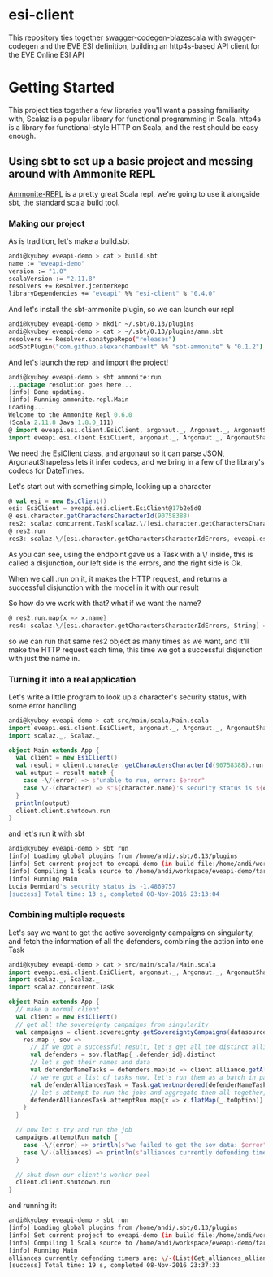 # esi-client

This repository ties together [swagger-codegen-blazescala](https://github.com/andimiller/swagger-codegen-blazescala/) with swagger-codegen and the EVE ESI definition, building an http4s-based API client for the EVE Online ESI API

# Getting Started


This project ties together a few libraries you'll want a passing familiarity with, Scalaz is a popular library for functional programming in Scala. http4s is a library for functional-style HTTP on Scala, and the rest should be easy enough.

## Using sbt to set up a basic project and messing around with Ammonite REPL

[Ammonite-REPL](http://www.lihaoyi.com/Ammonite/#Ammonite-REPL) is a pretty great Scala repl, we're going to use it alongside sbt, the standard scala build tool.


### Making our project

As is tradition, let's make a build.sbt

```bash
andi@kyubey eveapi-demo > cat > build.sbt
name := "eveapi-demo"
version := "1.0"
scalaVersion := "2.11.8"
resolvers += Resolver.jcenterRepo
libraryDependencies += "eveapi" %% "esi-client" % "0.4.0"
```

And let's install the sbt-ammonite plugin, so we can launch our repl

```bash
andi@kyubey eveapi-demo > mkdir ~/.sbt/0.13/plugins
andi@kyubey eveapi-demo > cat > ~/.sbt/0.13/plugins/amm.sbt                                                                                                                                                     <
resolvers += Resolver.sonatypeRepo("releases")
addSbtPlugin("com.github.alexarchambault" %% "sbt-ammonite" % "0.1.2")
```

And let's launch the repl and import the project!

```scala
andi@kyubey eveapi-demo > sbt ammonite:run
...package resolution goes here... 
[info] Done updating.
[info] Running ammonite.repl.Main
Loading...
Welcome to the Ammonite Repl 0.6.0
(Scala 2.11.8 Java 1.8.0_111)
@ import eveapi.esi.client.EsiClient, argonaut._, Argonaut._, ArgonautShapeless._, argonautCodecs.ArgonautCodecs._
import eveapi.esi.client.EsiClient, argonaut._, Argonaut._, ArgonautShapeless._, argonautCodecs.ArgonautCodecs._
```

We need the EsiClient class, and argonaut so it can parse JSON, ArgonautShapeless lets it infer codecs, and we bring in a few of the library's codecs for DateTimes.

Let's start out with something simple, looking up a character

```scala
@ val esi = new EsiClient()
esi: EsiClient = eveapi.esi.client.EsiClient@17b2e5d0
@ esi.character.getCharactersCharacterId(90758388)
res2: scalaz.concurrent.Task[scalaz.\/[esi.character.getCharactersCharacterIdErrors, eveapi.esi.model.Get_characters_character_id_ok]] = scalaz.concurrent.Task@597ce106
@ res2.run
res3: scalaz.\/[esi.character.getCharactersCharacterIdErrors, eveapi.esi.model.Get_characters_character_id_ok] = \/-(Get_characters_character_id_ok(37, 2011-05-18T19:36:00Z, 13, 98040755, "I fly internet spaceships.<br><br>Sometimes I even program things.", "female", "Lucia Denniard", 4, Some(-1.4869757F)))
```

As you can see, using the endpoint gave us a Task with a \\/ inside, this is called a disjunction, our left side is the errors, and the right side is Ok.

When we call .run on it, it makes the HTTP request, and returns a successful disjunction with the model in it with our result

So how do we work with that? what if we want the name?

```scala
@ res2.run.map{x => x.name}
res4: scalaz.\/[esi.character.getCharactersCharacterIdErrors, String] = \/-("Lucia Denniard")
```

so we can run that same res2 object as many times as we want, and it'll make the HTTP request each time, this time we got a successful disjunction with just the name in.

### Turning it into a real application

Let's write a little program to look up a character's security status, with some error handling

```scala
andi@kyubey eveapi-demo > cat src/main/scala/Main.scala
import eveapi.esi.client.EsiClient, argonaut._, Argonaut._, ArgonautShapeless._, argonautCodecs.ArgonautCodecs._
import scalaz._, Scalaz._

object Main extends App {
  val client = new EsiClient()
  val result = client.character.getCharactersCharacterId(90758388).run
  val output = result match {
    case -\/(error) => s"unable to run, error: $error"
    case \/-(character) => s"${character.name}'s security status is ${character.security_status.getOrElse(0.0)}"
  }
  println(output)
  client.client.shutdown.run
}
```

and let's run it with sbt

```bash
andi@kyubey eveapi-demo > sbt run
[info] Loading global plugins from /home/andi/.sbt/0.13/plugins
[info] Set current project to eveapi-demo (in build file:/home/andi/workspace/eveapi-demo/)
[info] Compiling 1 Scala source to /home/andi/workspace/eveapi-demo/target/scala-2.11/classes...
[info] Running Main
Lucia Denniard's security status is -1.4869757
[success] Total time: 13 s, completed 08-Nov-2016 23:13:04
```


### Combining multiple requests

Let's say we want to get the active sovereignty campaigns on singularity, and fetch the information of all the defenders, combining the action into one Task

```scala
andi@kyubey eveapi-demo > cat > src/main/scala/Main.scala
import eveapi.esi.client.EsiClient, argonaut._, Argonaut._, ArgonautShapeless._, argonautCodecs.ArgonautCodecs._
import scalaz._, Scalaz._
import scalaz.concurrent.Task

object Main extends App {
  // make a normal client
  val client = new EsiClient()
  // get all the sovereignty campaigns from singularity
  val campaigns = client.sovereignty.getSovereigntyCampaigns(datasource=Some("singularity")).map{ res =>
    res.map { sov =>
      // if we got a successful result, let's get all the distinct alliances who have defensive timers
      val defenders = sov.flatMap{_.defender_id}.distinct
      // let's get their names and data
      val defenderNameTasks = defenders.map{id => client.alliance.getAlliancesAllianceId(id.toInt, datasource=Some("singularity"))}
      // we've got a list of tasks now, let's run them as a batch in parallel
      val defenderAlliancesTask = Task.gatherUnordered(defenderNameTasks)
      // let's attempt to run the jobs and aggregate them all together, coping with errors
      defenderAlliancesTask.attemptRun.map{x => x.flatMap(_.toOption)}.toList.flatten
    }
  }

  // now let's try and run the job
  campaigns.attemptRun match {
    case -\/(error) => println(s"we failed to get the sov data: $error")
    case \/-(alliances) => println(s"alliances currently defending timers are: $alliances")
  }

  // shut down our client's worker pool
  client.client.shutdown.run
}
```

and running it:
```bash
andi@kyubey eveapi-demo > sbt run
[info] Loading global plugins from /home/andi/.sbt/0.13/plugins
[info] Set current project to eveapi-demo (in build file:/home/andi/workspace/eveapi-demo/)
[info] Compiling 1 Scala source to /home/andi/workspace/eveapi-demo/target/scala-2.11/classes...
[info] Running Main
alliances currently defending timers are: \/-(List(Get_alliances_alliance_id_ok(Infinity Space.,2013-06-12T11:47:48Z,98229345,IN.SP), Get_alliances_alliance_id_ok(Brothers of Tangra,2013-02-28T06:07:31Z,98181032,B0T), Get_alliances_alliance_id_ok(Tactical-Retreat,2016-09-19T21:09:22Z,781729299,FLEE), Get_alliances_alliance_id_ok(DARKNESS.,2013-02-09T22:32:32Z,98173905,DARK.), Get_alliances_alliance_id_ok(The Volition Cult,2006-09-22T23:39:00Z,112702028,VOLT), Get_alliances_alliance_id_ok(La Ligue des mondes libres,2015-03-10T01:05:46Z,98201052,LLDML)))
[success] Total time: 19 s, completed 08-Nov-2016 23:37:33
```
